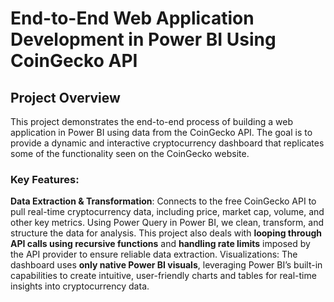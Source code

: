 # End-to-End Web Application Development in Power BI Using CoinGecko API

## Project Overview
This project demonstrates the end-to-end process of building a web application in Power BI using data from the CoinGecko API. The goal is to provide a dynamic and interactive cryptocurrency dashboard that replicates some of the functionality seen on the CoinGecko website.

### Key Features:

**Data Extraction & Transformation**: Connects to the free CoinGecko API to pull real-time cryptocurrency data, including price, market cap, volume, and other key metrics. Using Power Query in Power BI, we clean, transform, and structure the data for analysis. This project also deals with **looping through API calls using recursive functions** and **handling rate limits** imposed by the API provider to ensure reliable data extraction.
Visualizations: The dashboard uses **only native Power BI visuals**, leveraging Power BI’s built-in capabilities to create intuitive, user-friendly charts and tables for real-time insights into cryptocurrency data.
